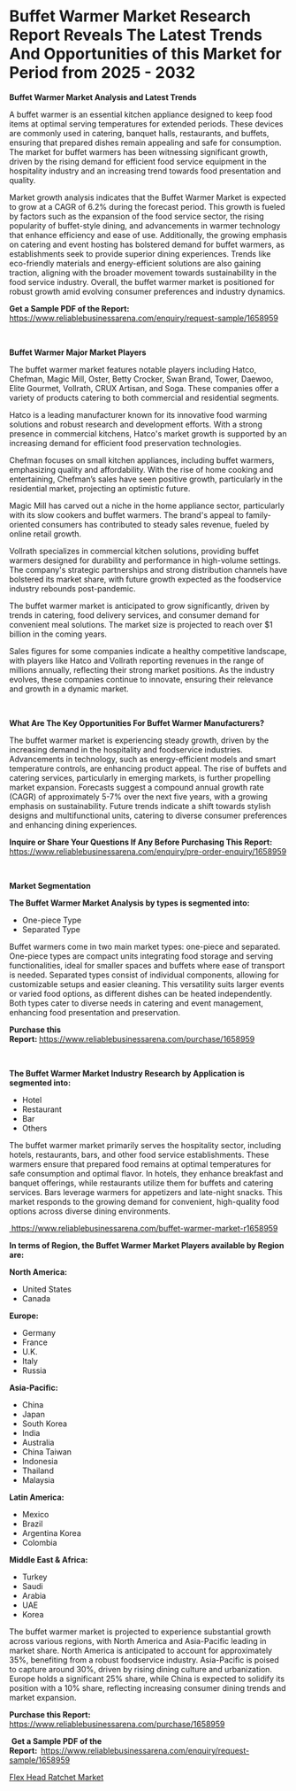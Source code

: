 <p><h1>Buffet Warmer Market Research Report Reveals The Latest Trends And Opportunities of this Market for Period from 2025 - 2032</h1></p><p><strong>Buffet Warmer Market Analysis and Latest Trends</strong></p>
<p><p>A buffet warmer is an essential kitchen appliance designed to keep food items at optimal serving temperatures for extended periods. These devices are commonly used in catering, banquet halls, restaurants, and buffets, ensuring that prepared dishes remain appealing and safe for consumption. The market for buffet warmers has been witnessing significant growth, driven by the rising demand for efficient food service equipment in the hospitality industry and an increasing trend towards food presentation and quality.</p><p>Market growth analysis indicates that the Buffet Warmer Market is expected to grow at a CAGR of 6.2% during the forecast period. This growth is fueled by factors such as the expansion of the food service sector, the rising popularity of buffet-style dining, and advancements in warmer technology that enhance efficiency and ease of use. Additionally, the growing emphasis on catering and event hosting has bolstered demand for buffet warmers, as establishments seek to provide superior dining experiences. Trends like eco-friendly materials and energy-efficient solutions are also gaining traction, aligning with the broader movement towards sustainability in the food service industry. Overall, the buffet warmer market is positioned for robust growth amid evolving consumer preferences and industry dynamics.</p></p>
<p><strong>Get a Sample PDF of the Report:&nbsp;</strong> <a href="https://www.reliablebusinessarena.com/enquiry/request-sample/1658959?utm_campaign=2329&utm_medium=2&utm_source=Github&utm_content=ia&utm_term=17022025&utm_id=buffet-warmer">https://www.reliablebusinessarena.com/enquiry/request-sample/1658959</a></p>
<p>&nbsp;</p>
<p><strong>Buffet Warmer Major Market Players</strong></p>
<p><p>The buffet warmer market features notable players including Hatco, Chefman, Magic Mill, Oster, Betty Crocker, Swan Brand, Tower, Daewoo, Elite Gourmet, Vollrath, CRUX Artisan, and Soga. These companies offer a variety of products catering to both commercial and residential segments.</p><p>Hatco is a leading manufacturer known for its innovative food warming solutions and robust research and development efforts. With a strong presence in commercial kitchens, Hatco's market growth is supported by an increasing demand for efficient food preservation technologies. </p><p>Chefman focuses on small kitchen appliances, including buffet warmers, emphasizing quality and affordability. With the rise of home cooking and entertaining, Chefman’s sales have seen positive growth, particularly in the residential market, projecting an optimistic future.</p><p>Magic Mill has carved out a niche in the home appliance sector, particularly with its slow cookers and buffet warmers. The brand's appeal to family-oriented consumers has contributed to steady sales revenue, fueled by online retail growth.</p><p>Vollrath specializes in commercial kitchen solutions, providing buffet warmers designed for durability and performance in high-volume settings. The company's strategic partnerships and strong distribution channels have bolstered its market share, with future growth expected as the foodservice industry rebounds post-pandemic.</p><p>The buffet warmer market is anticipated to grow significantly, driven by trends in catering, food delivery services, and consumer demand for convenient meal solutions. The market size is projected to reach over $1 billion in the coming years. </p><p>Sales figures for some companies indicate a healthy competitive landscape, with players like Hatco and Vollrath reporting revenues in the range of millions annually, reflecting their strong market positions. As the industry evolves, these companies continue to innovate, ensuring their relevance and growth in a dynamic market.</p></p>
<p>&nbsp;</p>
<p><strong>What Are The Key Opportunities For Buffet Warmer Manufacturers?</strong></p>
<p><p>The buffet warmer market is experiencing steady growth, driven by the increasing demand in the hospitality and foodservice industries. Advancements in technology, such as energy-efficient models and smart temperature controls, are enhancing product appeal. The rise of buffets and catering services, particularly in emerging markets, is further propelling market expansion. Forecasts suggest a compound annual growth rate (CAGR) of approximately 5-7% over the next five years, with a growing emphasis on sustainability. Future trends indicate a shift towards stylish designs and multifunctional units, catering to diverse consumer preferences and enhancing dining experiences.</p></p>
<p><strong>Inquire or Share Your Questions If Any Before Purchasing This Report:</strong> <a href="https://www.reliablebusinessarena.com/enquiry/pre-order-enquiry/1658959?utm_campaign=2329&utm_medium=2&utm_source=Github&utm_content=ia&utm_term=17022025&utm_id=buffet-warmer">https://www.reliablebusinessarena.com/enquiry/pre-order-enquiry/1658959</a></p>
<p>&nbsp;</p>
<p><strong>Market Segmentation</strong></p>
<p><strong>The Buffet Warmer Market Analysis by types is segmented into:</strong></p>
<p><ul><li>One-piece Type</li><li>Separated Type</li></ul></p>
<p><p>Buffet warmers come in two main market types: one-piece and separated. One-piece types are compact units integrating food storage and serving functionalities, ideal for smaller spaces and buffets where ease of transport is needed. Separated types consist of individual components, allowing for customizable setups and easier cleaning. This versatility suits larger events or varied food options, as different dishes can be heated independently. Both types cater to diverse needs in catering and event management, enhancing food presentation and preservation.</p></p>
<p><strong>Purchase this Report:&nbsp;</strong><a href="https://www.reliablebusinessarena.com/purchase/1658959?utm_campaign=2329&utm_medium=2&utm_source=Github&utm_content=ia&utm_term=17022025&utm_id=buffet-warmer">https://www.reliablebusinessarena.com/purchase/1658959</a></p>
<p>&nbsp;</p>
<p><strong>The Buffet Warmer Market Industry Research by Application is segmented into:</strong></p>
<p><ul><li>Hotel</li><li>Restaurant</li><li>Bar</li><li>Others</li></ul></p>
<p><p>The buffet warmer market primarily serves the hospitality sector, including hotels, restaurants, bars, and other food service establishments. These warmers ensure that prepared food remains at optimal temperatures for safe consumption and optimal flavor. In hotels, they enhance breakfast and banquet offerings, while restaurants utilize them for buffets and catering services. Bars leverage warmers for appetizers and late-night snacks. This market responds to the growing demand for convenient, high-quality food options across diverse dining environments.</p></p>
<p><a href="https://www.reliablebusinessarena.com/buffet-warmer-market-r1658959?utm_campaign=2329&utm_medium=2&utm_source=Github&utm_content=ia&utm_term=17022025&utm_id=buffet-warmer">&nbsp;https://www.reliablebusinessarena.com/buffet-warmer-market-r1658959</a></p>
<p><strong>In terms of Region, the Buffet Warmer Market Players available by Region are:</strong></p>
<p>
    <p> <strong> North America: </strong>
        <ul>
            <li>United States</li>
            <li>Canada</li>
        </ul>
        </p> 
    <p> <strong> Europe: </strong>
        <ul>
            <li>Germany</li>
            <li>France</li>
            <li>U.K.</li>
            <li>Italy</li>
            <li>Russia</li>
        </ul>
        </p> 
    <p> <strong> Asia-Pacific: </strong>
        <ul>
            <li>China</li>
            <li>Japan</li>
            <li>South Korea</li>
            <li>India</li>
            <li>Australia</li>
            <li>China Taiwan</li>
            <li>Indonesia</li>
            <li>Thailand</li>
            <li>Malaysia</li>
        </ul>
        </p> 
    <p> <strong> Latin America: </strong>
        <ul>
            <li>Mexico</li>
            <li>Brazil</li>
            <li>Argentina Korea</li>
            <li>Colombia</li>
        </ul>
        </p> 
    <p> <strong> Middle East & Africa: </strong>
        <ul>
            <li>Turkey</li>
            <li>Saudi</li>
            <li>Arabia</li>
            <li>UAE</li>
            <li>Korea</li>
        </ul>
    </p>
    </p>
<p><p>The buffet warmer market is projected to experience substantial growth across various regions, with North America and Asia-Pacific leading in market share. North America is anticipated to account for approximately 35%, benefiting from a robust foodservice industry. Asia-Pacific is poised to capture around 30%, driven by rising dining culture and urbanization. Europe holds a significant 25% share, while China is expected to solidify its position with a 10% share, reflecting increasing consumer dining trends and market expansion.</p></p>
<p><strong>Purchase this Report: </strong><a href="https://www.reliablebusinessarena.com/purchase/1658959?utm_campaign=2329&utm_medium=2&utm_source=Github&utm_content=ia&utm_term=17022025&utm_id=buffet-warmer">https://www.reliablebusinessarena.com/purchase/1658959</a></p>
<p>&nbsp;<strong>Get a Sample PDF of the Report:&nbsp;&nbsp;</strong><a href="https://www.reliablebusinessarena.com/enquiry/request-sample/1658959?utm_campaign=2329&utm_medium=2&utm_source=Github&utm_content=ia&utm_term=17022025&utm_id=buffet-warmer">https://www.reliablebusinessarena.com/enquiry/request-sample/1658959</a></p>
<p><strong></strong></p>
<p><p><a href="https://github.com/toldenargelia86/Market-Research-Report-List-1/blob/main/flex-head-ratchet-market.md?utm_campaign=2329&utm_medium=2&utm_source=Github&utm_content=ia&utm_term=17022025&utm_id=buffet-warmer">Flex Head Ratchet Market</a></p></p>